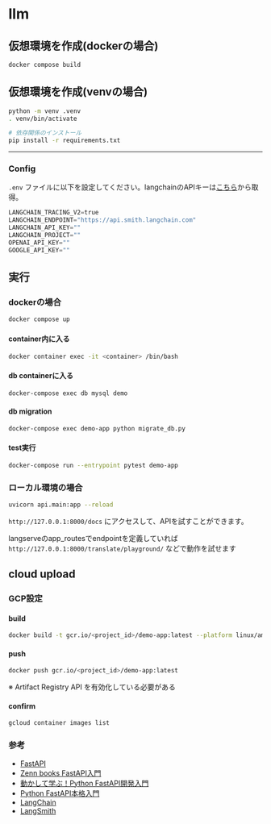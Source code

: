 # llm

## 仮想環境を作成(dockerの場合)
```bash
docker compose build
```

## 仮想環境を作成(venvの場合)
```bash
python -m venv .venv
. venv/bin/activate

# 依存関係のインストール
pip install -r requirements.txt
```

---

### Config

 `.env` ファイルに以下を設定してください。langchainのAPIキーは[こちら](https://smith.langchain.com/settings)から取得。

```python
LANGCHAIN_TRACING_V2=true
LANGCHAIN_ENDPOINT="https://api.smith.langchain.com"
LANGCHAIN_API_KEY=""
LANGCHAIN_PROJECT=""
OPENAI_API_KEY=""
GOOGLE_API_KEY=""
```

## 実行
### dockerの場合

```bash
docker compose up
```

#### container内に入る

```bash
docker container exec -it <container> /bin/bash
```

#### db containerに入る
```bash
docker-compose exec db mysql demo
```

#### db migration
```bash
docker-compose exec demo-app python migrate_db.py
```

#### test実行
```bash
docker-compose run --entrypoint pytest demo-app
```

### ローカル環境の場合
```bash
uvicorn api.main:app --reload
```

`http://127.0.0.1:8000/docs` にアクセスして、APIを試すことができます。

langserveのapp_routesでendpointを定義していれば `http://127.0.0.1:8000/translate/playground/` などで動作を試せます

## cloud upload

### GCP設定
#### build
```bash
docker build -t gcr.io/<project_id>/demo-app:latest --platform linux/amd64 -f Dockerfile.cloud .
```
#### push
```bash
docker push gcr.io/<project_id>/demo-app:latest
```
※ Artifact Registry API を有効化している必要がある

#### confirm
```bash
gcloud container images list
```

### 参考
- [FastAPI](https://fastapi.tiangolo.com/ja/)
- [Zenn books FastAPI入門](https://zenn.dev/sh0nk/books/537bb028709ab9)
- [動かして学ぶ！Python FastAPI開発入門](https://www.shoeisha.co.jp/book/detail/9784798177229)
- [Python FastAPI本格入門](https://gihyo.jp/book/2024/978-4-297-14447-0)
- [LangChain](https://langchain.com/)
- [LangSmith](https://smith.langchain.com/)
